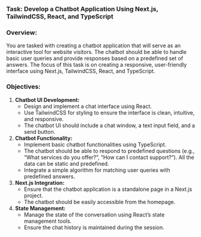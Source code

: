 ### **Task: Develop a Chatbot Application Using Next.js, TailwindCSS, React, and TypeScript**

### Overview:

You are tasked with creating a chatbot application that will serve as an interactive tool for website visitors. The chatbot should be able to handle basic user queries and provide responses based on a predefined set of answers. The focus of this task is on creating a responsive, user-friendly interface using Next.js, TailwindCSS, React, and TypeScript.

### Objectives:

1. **Chatbot UI Development:**
    - Design and implement a chat interface using React.
    - Use TailwindCSS for styling to ensure the interface is clean, intuitive, and responsive.
    - The chatbot UI should include a chat window, a text input field, and a send button.
2. **Chatbot Functionality:**
    - Implement basic chatbot functionalities using TypeScript.
    - The chatbot should be able to respond to predefined questions (e.g., “What services do you offer?”, “How can I contact support?”). All the data can be static and predefined.
    - Integrate a simple algorithm for matching user queries with predefined answers.
3. **Next.js Integration:**
    - Ensure that the chatbot application is a standalone page in a Next.js project.
    - The chatbot should be easily accessible from the homepage.
4. **State Management:**
    - Manage the state of the conversation using React’s state management tools.
    - Ensure the chat history is maintained during the session.